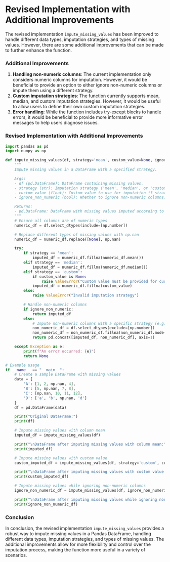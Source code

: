 **Revised Implementation with Additional Improvements**
=====================================================

The revised implementation `impute_missing_values` has been improved to handle different data types, imputation strategies, and types of missing values. However, there are some additional improvements that can be made to further enhance the function.

### Additional Improvements

1.  **Handling non-numeric columns**: The current implementation only considers numeric columns for imputation. However, it would be beneficial to provide an option to either ignore non-numeric columns or impute them using a different strategy.
2.  **Custom imputation strategies**: The function currently supports mean, median, and custom imputation strategies. However, it would be useful to allow users to define their own custom imputation strategies.
3.  **Error handling**: While the function includes try-except blocks to handle errors, it would be beneficial to provide more informative error messages to help users diagnose issues.

### Revised Implementation with Additional Improvements

```python
import pandas as pd
import numpy as np

def impute_missing_values(df, strategy='mean', custom_value=None, ignore_non_numeric=False):
    """
    Impute missing values in a DataFrame with a specified strategy.

    Args:
    - df (pd.DataFrame): DataFrame containing missing values.
    - strategy (str): Imputation strategy ('mean', 'median', or 'custom').
    - custom_value (float): Custom value to use for imputation if strategy is 'custom'.
    - ignore_non_numeric (bool): Whether to ignore non-numeric columns.

    Returns:
    - pd.DataFrame: DataFrame with missing values imputed according to the specified strategy.
    """
    # Ensure all columns are of numeric types
    numeric_df = df.select_dtypes(include=[np.number])

    # Replace different types of missing values with np.nan
    numeric_df = numeric_df.replace([None], np.nan)

    try:
        if strategy == 'mean':
            imputed_df = numeric_df.fillna(numeric_df.mean())
        elif strategy == 'median':
            imputed_df = numeric_df.fillna(numeric_df.median())
        elif strategy == 'custom':
            if custom_value is None:
                raise ValueError("Custom value must be provided for custom strategy")
            imputed_df = numeric_df.fillna(custom_value)
        else:
            raise ValueError("Invalid imputation strategy")

        # Handle non-numeric columns
        if ignore_non_numeric:
            return imputed_df
        else:
            # Impute non-numeric columns with a specific strategy (e.g., mode)
            non_numeric_df = df.select_dtypes(exclude=[np.number])
            non_numeric_df = non_numeric_df.fillna(non_numeric_df.mode().iloc[0])
            return pd.concat([imputed_df, non_numeric_df], axis=1)

    except Exception as e:
        print(f"An error occurred: {e}")
        return None

# Example usage
if __name__ == "__main__":
    # Create a sample DataFrame with missing values
    data = {
        'A': [1, 2, np.nan, 4],
        'B': [5, np.nan, 7, 8],
        'C': [np.nan, 10, 11, 12],
        'D': ['a', 'b', np.nan, 'd']
    }
    df = pd.DataFrame(data)

    print("Original DataFrame:")
    print(df)

    # Impute missing values with column mean
    imputed_df = impute_missing_values(df)

    print("\nDataFrame after imputing missing values with column mean:")
    print(imputed_df)

    # Impute missing values with custom value
    custom_imputed_df = impute_missing_values(df, strategy='custom', custom_value=0)

    print("\nDataFrame after imputing missing values with custom value:")
    print(custom_imputed_df)

    # Impute missing values while ignoring non-numeric columns
    ignore_non_numeric_df = impute_missing_values(df, ignore_non_numeric=True)

    print("\nDataFrame after imputing missing values while ignoring non-numeric columns:")
    print(ignore_non_numeric_df)
```

### Conclusion

In conclusion, the revised implementation `impute_missing_values` provides a robust way to impute missing values in a Pandas DataFrame, handling different data types, imputation strategies, and types of missing values. The additional improvements allow for more flexibility and control over the imputation process, making the function more useful in a variety of scenarios.